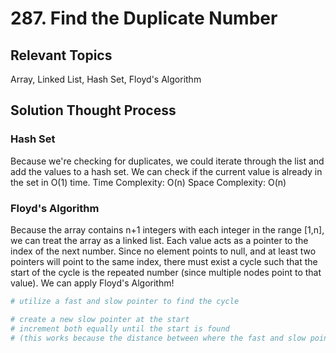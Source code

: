 # 287. Find the Duplicate Number

## Relevant Topics

Array, Linked List, Hash Set, Floyd's Algorithm

## Solution Thought Process

### Hash Set

Because we're checking for duplicates, we could iterate through the list and add the values to a hash set. We can check if the current value is already in the set in O(1) time.
Time Complexity: O(n)
Space Complexity: O(n)

### Floyd's Algorithm

Because the array contains n+1 integers with each integer in the range [1,n], we can treat the array as a linked list. Each value acts as a pointer to the index of the next number. Since no element points to null, and at least two pointers will point to the same index, there must exist a cycle such that the start of the cycle is the repeated number (since multiple nodes point to that value). We can apply Floyd's Algorithm!

```python
# utilize a fast and slow pointer to find the cycle

# create a new slow pointer at the start
# increment both equally until the start is found
# (this works because the distance between where the fast and slow pointer intersect and the beginning of the cycle is equal to that of the distance between the beginning of the linked list and the beginning of the cycle)
```
